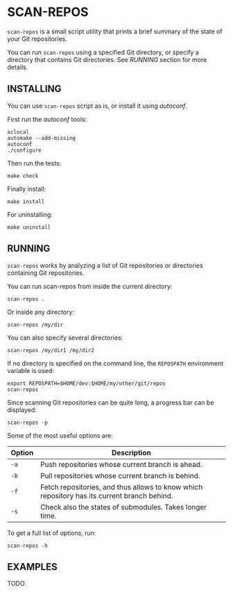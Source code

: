 SCAN-REPOS
==========

`scan-repos` is a small script utility that prints a brief summary of the state of your Git repositories.

You can run `scan-repos` using a specified Git directory, or specify a directory that contains Git directories. See *RUNNING* section for more details.

INSTALLING
----------

You can use `scan-repos` script as is, or install it using *autoconf*.

First run the *autoconf* tools:
``` {.bash}
aclocal
automake --add-missing
autoconf
./configure
```

Then run the tests:
``` {.bash}
make check
```

Finally install:
``` {.bash}
make install
```

For uninstalling:
``` {.bash}
make uninstall
```

RUNNING
-------

`scan-repos` works by analyzing a list of Git repositories or directories containing Git repositories.

You can run scan-repos from inside the current directory:
``` {.bash}
scan-repos .
```
Or inside any directory:
``` {.bash}
scan-repos /my/dir
```
You can also specify several directories:
``` {.bash}
scan-repos /my/dir1 /my/dir2
```
If no directory is specified on the command line, the `REPOSPATH` environment variable is used:
``` {.bash}
export REPOSPATH=$HOME/dev:$HOME/my/other/git/repos
scan-repos
```

Since scanning Git repositories can be quite long, a progress bar can be displayed:
``` {.bash}
scan-repos -p
```

Some of the most useful options are:

Option | Description
------ | -----------------------------
`-a`   | Push repositories whose current branch is ahead.
`-b`   | Pull repositories whose current branch is behind.
`-f`   | Fetch repositories, and thus allows to know which repository has its current branch behind.
`-s`   | Check also the states of submodules. Takes longer time.

To get a full list of options, run:
``` {.bash}
scan-repos -h
```

EXAMPLES
--------

 TODO
